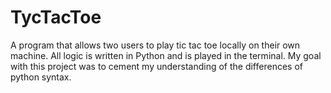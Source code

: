 # TycTacToe

A program that allows two users to play tic tac toe locally on their own machine. All logic is written in Python and is played in the terminal. My goal with this project was to cement my understanding of the differences of python syntax.
